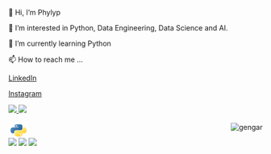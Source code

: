 👋 Hi, I’m Phylyp

👀 I’m interested in Python, Data Engineering, Data Science and AI.

🌱 I’m currently learning Python

📫 How to reach me ...
			
<a href=https://www.linkedin.com/in/phylyp-cavalcante-091637178/>LinkedIn</a>
			
<a href=https://www.instagram.com/kh4r00n/>Instagram</a>

 <div>
  <a href="https://github.com/kh4r00n">
  <img height="180em" src="https://github-readme-stats.vercel.app/api?username=kh4r00n&show_icons=true&theme=midnight-purple&include_all_commits=true&count_private=true"/>
  <img height="180em" src="https://github-readme-stats.vercel.app/api/top-langs/?username=kh4r00n&layout=compact&langs_count=7&theme=midnight-purple"/>
</div>

<div style="display: inline_block"><br>
  <!--<img align="center" alt="phy-Js" height="30" width="40" src="https://raw.githubusercontent.com/devicons/devicon/master/icons/javascript/javascript-plain.svg">-->
  <!--<img align="center" alt="phy-Ts" height="30" width="40" src="https://raw.githubusercontent.com/devicons/devicon/master/icons/typescript/typescript-plain.svg">-->
  <!--<img align="center" alt="phy-React" height="30" width="40" src="https://raw.githubusercontent.com/devicons/devicon/master/icons/react/react-original.svg">-->
  <!--<img align="center" alt="phy-HTML" height="30" width="40" src="https://raw.githubusercontent.com/devicons/devicon/master/icons/html5/html5-original.svg">-->
  <!--<img align="center" alt="phy-CSS" height="30" width="40" src="https://raw.githubusercontent.com/devicons/devicon/master/icons/css3/css3-original.svg">-->
  <img align="center" alt="phy-Python" height="30" width="40" src="https://raw.githubusercontent.com/devicons/devicon/master/icons/python/python-original.svg">
  <img align="right" alt="gengar" src="https://64.media.tumblr.com/89576c369a0bc6e49d686a27b997c70f/tumblr_nthyd5K1DW1scncwdo1_540.gifv">
</div>

<div> 
  <a href="https://instagram.com/kh4r00n" target="_blank"><img src="https://img.shields.io/badge/-Instagram-%23E4405F?style=for-the-badge&logo=instagram&logoColor=white" target="_blank"></a>
  <a href = "mailto:phylyp.sc@gmail.com"><img src="https://img.shields.io/badge/-Gmail-%23333?style=for-the-badge&logo=gmail&logoColor=white" target="_blank"></a>
  <a href="https://www.linkedin.com/in/rafaella-ballerini-45875016a" target="_blank"><img src="https://img.shields.io/badge/-LinkedIn-%230077B5?style=for-the-badge&logo=linkedin&logoColor=white" target="_blank"></a> 
</div>
	

<!---
kh4r00n/kh4r00n is a ✨ special ✨ repository because its `README.md` (this file) appears on your GitHub profile.
You can click the Preview link to take a look at your changes.
--->

